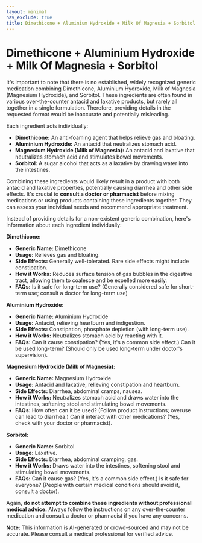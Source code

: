```yaml
---
layout: minimal
nav_exclude: true
title: Dimethicone + Aluminium Hydroxide + Milk Of Magnesia + Sorbitol
---
```


# Dimethicone + Aluminium Hydroxide + Milk Of Magnesia + Sorbitol

It's important to note that there is no established, widely recognized generic medication combining Dimethicone, Aluminium Hydroxide, Milk of Magnesia (Magnesium Hydroxide), and Sorbitol.  These ingredients are often found in various over-the-counter antacid and laxative products, but rarely all together in a single formulation.  Therefore, providing details in the requested format would be inaccurate and potentially misleading.

Each ingredient acts individually:

* **Dimethicone:** An anti-foaming agent that helps relieve gas and bloating.
* **Aluminium Hydroxide:** An antacid that neutralizes stomach acid.
* **Magnesium Hydroxide (Milk of Magnesia):** An antacid and laxative that neutralizes stomach acid and stimulates bowel movements.
* **Sorbitol:** A sugar alcohol that acts as a laxative by drawing water into the intestines.

Combining these ingredients would likely result in a product with both antacid and laxative properties, potentially causing diarrhea and other side effects.  It's crucial to **consult a doctor or pharmacist** before mixing medications or using products containing these ingredients together. They can assess your individual needs and recommend appropriate treatment.


Instead of providing details for a non-existent generic combination, here's information about each ingredient individually:

**Dimethicone:**

* **Generic Name:** Dimethicone
* **Usage:** Relieves gas and bloating.
* **Side Effects:** Generally well-tolerated. Rare side effects might include constipation.
* **How it Works:** Reduces surface tension of gas bubbles in the digestive tract, allowing them to coalesce and be expelled more easily.
* **FAQs:**  Is it safe for long-term use? (Generally considered safe for short-term use; consult a doctor for long-term use)

**Aluminium Hydroxide:**

* **Generic Name:** Aluminium Hydroxide
* **Usage:** Antacid, relieving heartburn and indigestion.
* **Side Effects:** Constipation, phosphate depletion (with long-term use).
* **How it Works:** Neutralizes stomach acid by reacting with it.
* **FAQs:** Can it cause constipation? (Yes, it's a common side effect.)  Can it be used long-term? (Should only be used long-term under doctor's supervision).

**Magnesium Hydroxide (Milk of Magnesia):**

* **Generic Name:** Magnesium Hydroxide
* **Usage:** Antacid and laxative, relieving constipation and heartburn.
* **Side Effects:** Diarrhea, abdominal cramps, nausea.
* **How it Works:** Neutralizes stomach acid and draws water into the intestines, softening stool and stimulating bowel movements.
* **FAQs:** How often can it be used? (Follow product instructions; overuse can lead to diarrhea.) Can it interact with other medications? (Yes, check with your doctor or pharmacist).

**Sorbitol:**

* **Generic Name:** Sorbitol
* **Usage:** Laxative.
* **Side Effects:** Diarrhea, abdominal cramping, gas.
* **How it Works:** Draws water into the intestines, softening stool and stimulating bowel movements.
* **FAQs:** Can it cause gas? (Yes, it's a common side effect.) Is it safe for everyone? (People with certain medical conditions should avoid it, consult a doctor).


Again, **do not attempt to combine these ingredients without professional medical advice.**  Always follow the instructions on any over-the-counter medication and consult a doctor or pharmacist if you have any concerns.


**Note:** This information is AI-generated or crowd-sourced and may not be accurate. Please consult a medical professional for verified advice.